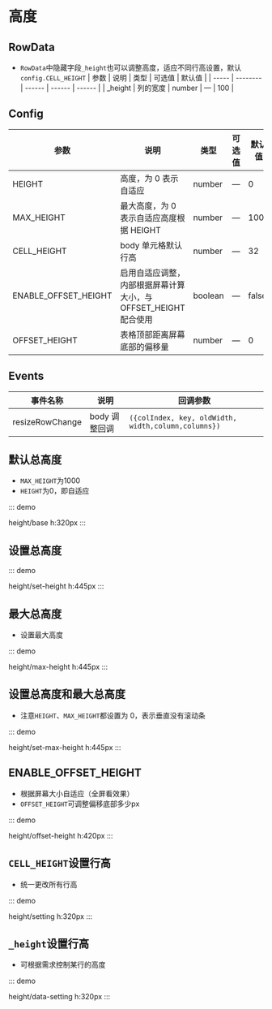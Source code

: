 # 高度

## RowData

- `RowData`中隐藏字段`_height`也可以调整高度，适应不同行高设置，默认`config.CELL_HEIGHT`
  | 参数 | 说明 | 类型 | 可选值 | 默认值 |
  | ----- | -------- | ------ | ------ | ------ |
  | \_height | 列的宽度 | number | — | 100 |

## Config

| 参数                 | 说明                                                        | 类型    | 可选值 | 默认值 |
| -------------------- | ----------------------------------------------------------- | ------- | ------ | ------ |
| HEIGHT               | 高度，为 0 表示自适应                                       | number  | —      | 0      |
| MAX_HEIGHT           | 最大高度，为 0 表示自适应高度根据 HEIGHT                    | number  | —      | 1000   |
| CELL_HEIGHT          | body 单元格默认行高                                         | number  | —      | 32     |
| ENABLE_OFFSET_HEIGHT | 启用自适应调整，内部根据屏幕计算大小，与 OFFSET_HEIGHT 配合使用 | boolean | —      | false  |
| OFFSET_HEIGHT        | 表格顶部距离屏幕底部的偏移量                                | number  | —      | 0      |

## Events

| 事件名称        | 说明          | 回调参数                                            |
| --------------- | ------------- | --------------------------------------------------- |
| resizeRowChange | body 调整回调 | `({colIndex, key, oldWidth, width,column,columns})` |


## 默认总高度
- `MAX_HEIGHT`为1000
- `HEIGHT`为0，即自适应

::: demo

height/base
h:320px
:::

## 设置总高度

::: demo

height/set-height
h:445px
:::

## 最大总高度

- 设置最大高度

::: demo

height/max-height
h:445px
:::

## 设置总高度和最大总高度

- 注意`HEIGHT`、`MAX_HEIGHT`都设置为 0，表示垂直没有滚动条

::: demo

height/set-max-height
h:445px
:::

## ENABLE_OFFSET_HEIGHT

- 根据屏幕大小自适应（全屏看效果）
- `OFFSET_HEIGHT`可调整偏移底部多少px

::: demo

height/offset-height
h:420px
:::

## `CELL_HEIGHT`设置行高

- 统一更改所有行高

::: demo

height/setting
h:320px
:::

## `_height`设置行高

- 可根据需求控制某行的高度

::: demo

height/data-setting
h:320px
:::
